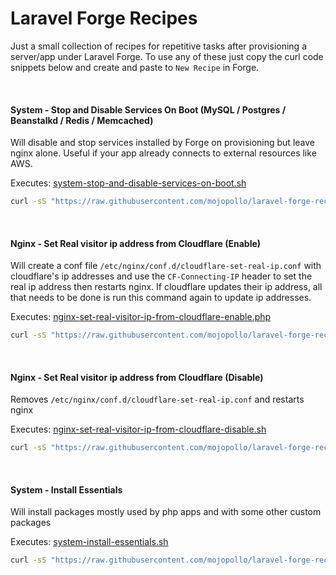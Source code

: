 # Laravel Forge Recipes

Just a small collection of recipes for repetitive tasks after provisioning a server/app under Laravel Forge.
To use any of these just copy the curl code snippets below and create and paste to ```New Recipe``` in Forge.

&nbsp;

#### System - Stop and Disable Services On Boot (MySQL  / Postgres / Beanstalkd / Redis / Memcached)
Will disable and stop services installed by Forge on provisioning but leave nginx alone. Useful if your app already connects to external resources like AWS.

Executes: [system-stop-and-disable-services-on-boot.sh](system-stop-and-disable-services-on-boot.sh)
```bash
curl -sS "https://raw.githubusercontent.com/mojopollo/laravel-forge-recipes/master/system-stop-and-disable-services-on-boot.sh" | sh
```

&nbsp;

#### Nginx - Set Real visitor ip address from Cloudflare (Enable)
Will create a conf file ```/etc/nginx/conf.d/cloudflare-set-real-ip.conf```
with cloudflare's ip addresses and use the ```CF-Connecting-IP``` header to set the real ip address then restarts nginx.
If cloudflare updates their ip address, all that needs to be done is run this command again to update ip addresses.

Executes: [nginx-set-real-visitor-ip-from-cloudflare-enable.php](nginx-set-real-visitor-ip-from-cloudflare-enable.php)
```bash
curl -sS "https://raw.githubusercontent.com/mojopollo/laravel-forge-recipes/master/nginx-set-real-visitor-ip-from-cloudflare-enable.php" | php
```

&nbsp;

#### Nginx - Set Real visitor ip address from Cloudflare (Disable)
Removes ```/etc/nginx/conf.d/cloudflare-set-real-ip.conf``` and restarts nginx

Executes: [nginx-set-real-visitor-ip-from-cloudflare-disable.sh](nginx-set-real-visitor-ip-from-cloudflare-disable.sh)
```bash
curl -sS "https://raw.githubusercontent.com/mojopollo/laravel-forge-recipes/master/nginx-set-real-visitor-ip-from-cloudflare-disable.sh" | sh
```

&nbsp;

#### System - Install Essentials
Will install packages mostly used by php apps and with some other custom packages

Executes: [system-install-essentials.sh](system-install-essentials.sh)
```bash
curl -sS "https://raw.githubusercontent.com/mojopollo/laravel-forge-recipes/master/system-install-essentials.sh" | sh
```
